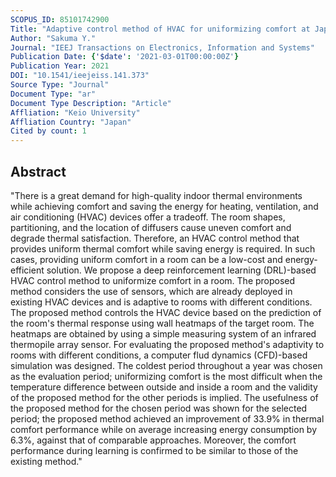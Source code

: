 ```yaml
---
SCOPUS_ID: 85101742900
Title: "Adaptive control method of HVAC for uniformizing comfort at Japanese residential living rooms using deep reinforcement learning"
Author: "Sakuma Y."
Journal: "IEEJ Transactions on Electronics, Information and Systems"
Publication Date: {'$date': '2021-03-01T00:00:00Z'}
Publication Year: 2021
DOI: "10.1541/ieejeiss.141.373"
Source Type: "Journal"
Document Type: "ar"
Document Type Description: "Article"
Affliation: "Keio University"
Affliation Country: "Japan"
Cited by count: 1
---
```


## Abstract
"There is a great demand for high-quality indoor thermal environments while achieving comfort and saving the energy for heating, ventilation, and air conditioning (HVAC) devices offer a tradeoff. The room shapes, partitioning, and the location of diffusers cause uneven comfort and degrade thermal satisfaction. Therefore, an HVAC control method that provides uniform thermal comfort while saving energy is required. In such cases, providing uniform comfort in a room can be a low-cost and energy-efficient solution. We propose a deep reinforcement learning (DRL)-based HVAC control method to uniformize comfort in a room. The proposed method considers the use of sensors, which are already deployed in existing HVAC devices and is adaptive to rooms with different conditions. The proposed method controls the HVAC device based on the prediction of the room's thermal response using wall heatmaps of the target room. The heatmaps are obtained by using a simple measuring system of an infrared thermopile array sensor. For evaluating the proposed method's adaptivity to rooms with different conditions, a computer flud dynamics (CFD)-based simulation was designed. The coldest period throughout a year was chosen as the evaluation period; uniformizing comfort is the most difficult when the temperature difference between outside and inside a room and the validity of the proposed method for the other periods is implied. The usefulness of the proposed method for the chosen period was shown for the selected period; the proposed method achieved an improvement of 33.9% in thermal comfort performance while on average increasing energy consumption by 6.3%, against that of comparable approaches. Moreover, the comfort performance during learning is confirmed to be similar to those of the existing method."
